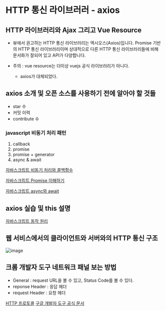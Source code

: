 # HTTP 통신 라이브러러 - axios

## HTTP 라이브러리와 Ajax 그리고 Vue Resource

+ 뷰에서 권고하는 HTTP 통신 라이브러리는 액시오스(Axios)입니다. Promise 기반의 HTTP 통신 라이브러리이며 상대적으로 다른 HTTP 통신 라이브러리들에 비해 문서화가 잘되어 있고 API가 다양합니다.

+ 주의 : vue resource는 더이상 vuejs 공식 라이브러리가 아니다.
  - axios가 대체되었다.

## axios 소개 및 오픈 소스를 사용하기 전에 알아야 할 것들

+ star 수
+ 커밋 이력
+ contribute 수

### javascript 비동기 처리 패턴
1. callback
2. promise
3. promise + generator
4. async & await

[자바스크립트 비동기 처리와 콜백함수](https://joshua1988.github.io/web-development/javascript/javascript-asynchronous-operation/)

[자바스크립트 Promise 이해하기](https://joshua1988.github.io/web-development/javascript/promise-for-beginners/)

[자바스크립트 async와 await](https://joshua1988.github.io/web-development/javascript/js-async-await/)

## axios 실습 및 this 설명

[자바스크립트 동작 원리](https://joshua1988.github.io/web-development/translation/javascript/how-js-works-inside-engine/)

## 웹 서비스에서의 클라이언트와 서버와의 HTTP 통신 구조

![image](https://user-images.githubusercontent.com/49984996/123534928-8ea36200-d75b-11eb-8614-58c8012f71dc.png)

## 크롬 개발자 도구 네트워크 패널 보는 방법

+ General : request URL을 볼 수 있고, Status Code를 볼 수 있다.
+ reponse Header : 응답 헤더
+ request Header : 요청 헤더

[HTTP 프로토콜](https://joshua1988.github.io/web-development/http-part1/)
[구글 개발자 도구 공식 문서](https://developer.chrome.com/docs/devtools/)
